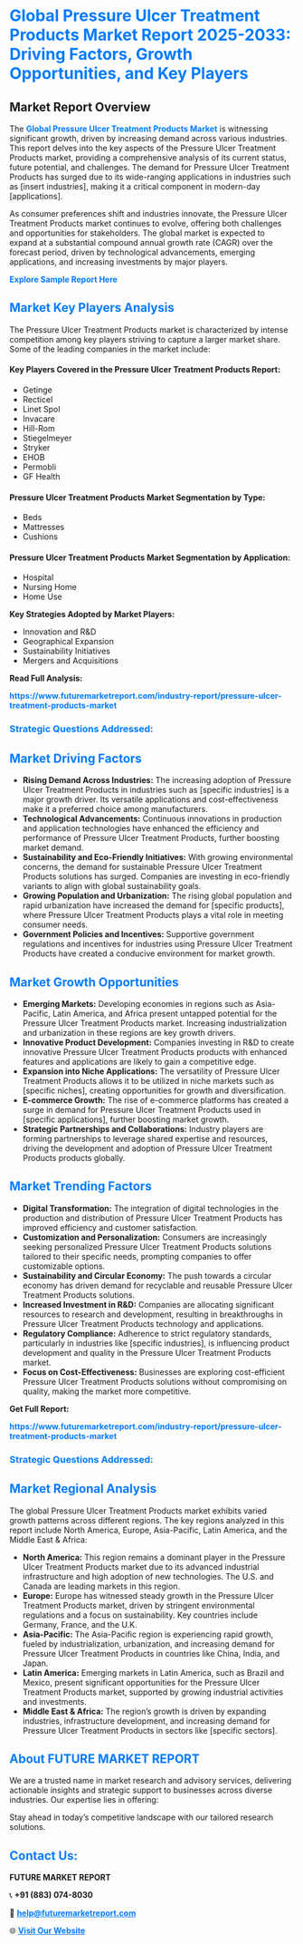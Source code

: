 <h1 style="color: #007BFF;">Global Pressure Ulcer Treatment Products Market Report 2025-2033: Driving Factors, Growth Opportunities, and Key Players</h1>

<section id="overview">
<h2>Market Report Overview</h2>
<p>The <a href="https://www.futuremarketreport.com/industry-report/pressure-ulcer-treatment-products-market" style="color: #007BFF; text-decoration: none;"><strong>Global Pressure Ulcer Treatment Products Market</strong></a> is witnessing significant growth, driven by increasing demand across various industries. This report delves into the key aspects of the Pressure Ulcer Treatment Products market, providing a comprehensive analysis of its current status, future potential, and challenges. The demand for Pressure Ulcer Treatment Products has surged due to its wide-ranging applications in industries such as [insert industries], making it a critical component in modern-day [applications].</p>
<p>As consumer preferences shift and industries innovate, the Pressure Ulcer Treatment Products market continues to evolve, offering both challenges and opportunities for stakeholders. The global market is expected to expand at a substantial compound annual growth rate (CAGR) over the forecast period, driven by technological advancements, emerging applications, and increasing investments by major players.</p>
</section>

<section id="overview">
<p><a href="https://www.futuremarketreport.com/request-sample/reportId=55229" style="color: #007BFF; text-decoration: none;"><strong>Explore Sample Report Here</strong></a></p>
</section>

<section id="key-players">
<h2 style="color: #007BFF;">Market Key Players Analysis</h2>
<p>The Pressure Ulcer Treatment Products market is characterized by intense competition among key players striving to capture a larger market share. Some of the leading companies in the market include:</p>
<h4>Key Players Covered in the Pressure Ulcer Treatment Products Report:</h4>
<ul><li>Getinge</li><li>Recticel</li><li>Linet Spol</li><li>Invacare</li><li>Hill-Rom</li><li>Stiegelmeyer</li><li>Stryker</li><li>EHOB</li><li>Permobli</li><li>GF Health</li></ul>
<h4>Pressure Ulcer Treatment Products Market Segmentation by Type:</h4>
<ul><li>Beds</li><li>Mattresses</li><li>Cushions</li></ul>

<h4>Pressure Ulcer Treatment Products Market Segmentation by Application:</h4>
<ul><li>Hospital</li><li>Nursing Home</li><li>Home Use</li></ul>
<p><strong>Key Strategies Adopted by Market Players:</strong></p>
<ul>
<li>Innovation and R&D</li>
<li>Geographical Expansion</li>
<li>Sustainability Initiatives</li>
<li>Mergers and Acquisitions</li>
</ul>
</section>

<section>
<p><strong>Read Full Analysis: </strong></p><a href="https://www.futuremarketreport.com/industry-report/pressure-ulcer-treatment-products-market" style="color: #007BFF; text-decoration: none;"><strong>https://www.futuremarketreport.com/industry-report/pressure-ulcer-treatment-products-market</strong></a>
<h3 style="color: #007BFF;">Strategic Questions Addressed:</h3>
</section>

<section id="driving-factors">
<h2 style="color: #007BFF;">Market Driving Factors</h2>
<ul>
<li><strong>Rising Demand Across Industries:</strong> The increasing adoption of Pressure Ulcer Treatment Products in industries such as [specific industries] is a major growth driver. Its versatile applications and cost-effectiveness make it a preferred choice among manufacturers.</li>
<li><strong>Technological Advancements:</strong> Continuous innovations in production and application technologies have enhanced the efficiency and performance of Pressure Ulcer Treatment Products, further boosting market demand.</li>
<li><strong>Sustainability and Eco-Friendly Initiatives:</strong> With growing environmental concerns, the demand for sustainable Pressure Ulcer Treatment Products solutions has surged. Companies are investing in eco-friendly variants to align with global sustainability goals.</li>
<li><strong>Growing Population and Urbanization:</strong> The rising global population and rapid urbanization have increased the demand for [specific products], where Pressure Ulcer Treatment Products plays a vital role in meeting consumer needs.</li>
<li><strong>Government Policies and Incentives:</strong> Supportive government regulations and incentives for industries using Pressure Ulcer Treatment Products have created a conducive environment for market growth.</li>
</ul>
</section>

<section id="growth-opportunities">
<h2 style="color: #007BFF;">Market Growth Opportunities</h2>
<ul>
<li><strong>Emerging Markets:</strong> Developing economies in regions such as Asia-Pacific, Latin America, and Africa present untapped potential for the Pressure Ulcer Treatment Products market. Increasing industrialization and urbanization in these regions are key growth drivers.</li>
<li><strong>Innovative Product Development:</strong> Companies investing in R&D to create innovative Pressure Ulcer Treatment Products products with enhanced features and applications are likely to gain a competitive edge.</li>
<li><strong>Expansion into Niche Applications:</strong> The versatility of Pressure Ulcer Treatment Products allows it to be utilized in niche markets such as [specific niches], creating opportunities for growth and diversification.</li>
<li><strong>E-commerce Growth:</strong> The rise of e-commerce platforms has created a surge in demand for Pressure Ulcer Treatment Products used in [specific applications], further boosting market growth.</li>
<li><strong>Strategic Partnerships and Collaborations:</strong> Industry players are forming partnerships to leverage shared expertise and resources, driving the development and adoption of Pressure Ulcer Treatment Products products globally.</li>
</ul>
</section>

<section id="trending-factors">
<h2 style="color: #007BFF;">Market Trending Factors</h2>
<ul>
<li><strong>Digital Transformation:</strong> The integration of digital technologies in the production and distribution of Pressure Ulcer Treatment Products has improved efficiency and customer satisfaction.</li>
<li><strong>Customization and Personalization:</strong> Consumers are increasingly seeking personalized Pressure Ulcer Treatment Products solutions tailored to their specific needs, prompting companies to offer customizable options.</li>
<li><strong>Sustainability and Circular Economy:</strong> The push towards a circular economy has driven demand for recyclable and reusable Pressure Ulcer Treatment Products solutions.</li>
<li><strong>Increased Investment in R&D:</strong> Companies are allocating significant resources to research and development, resulting in breakthroughs in Pressure Ulcer Treatment Products technology and applications.</li>
<li><strong>Regulatory Compliance:</strong> Adherence to strict regulatory standards, particularly in industries like [specific industries], is influencing product development and quality in the Pressure Ulcer Treatment Products market.</li>
<li><strong>Focus on Cost-Effectiveness:</strong> Businesses are exploring cost-efficient Pressure Ulcer Treatment Products solutions without compromising on quality, making the market more competitive.</li>
</ul>
</section>

<section>
<p><strong>Get Full Report: </strong></p><a href="https://www.futuremarketreport.com/industry-report/pressure-ulcer-treatment-products-market" style="color: #007BFF; text-decoration: none;"><strong>https://www.futuremarketreport.com/industry-report/pressure-ulcer-treatment-products-market</strong></a>
<h3 style="color: #007BFF;">Strategic Questions Addressed:</h3>
</section>


<section id="regional-analysis">
<h2 style="color: #007BFF;">Market Regional Analysis</h2>
<p>The global Pressure Ulcer Treatment Products market exhibits varied growth patterns across different regions. The key regions analyzed in this report include North America, Europe, Asia-Pacific, Latin America, and the Middle East & Africa:</p>
<ul>
<li><strong>North America:</strong> This region remains a dominant player in the Pressure Ulcer Treatment Products market due to its advanced industrial infrastructure and high adoption of new technologies. The U.S. and Canada are leading markets in this region.</li>
<li><strong>Europe:</strong> Europe has witnessed steady growth in the Pressure Ulcer Treatment Products market, driven by stringent environmental regulations and a focus on sustainability. Key countries include Germany, France, and the U.K.</li>
<li><strong>Asia-Pacific:</strong> The Asia-Pacific region is experiencing rapid growth, fueled by industrialization, urbanization, and increasing demand for Pressure Ulcer Treatment Products in countries like China, India, and Japan.</li>
<li><strong>Latin America:</strong> Emerging markets in Latin America, such as Brazil and Mexico, present significant opportunities for the Pressure Ulcer Treatment Products market, supported by growing industrial activities and investments.</li>
<li><strong>Middle East & Africa:</strong> The region’s growth is driven by expanding industries, infrastructure development, and increasing demand for Pressure Ulcer Treatment Products in sectors like [specific sectors].</li>
</ul>
</section>

<footer>
<h2 style="color: #007BFF;">About FUTURE MARKET REPORT</h2>
<p>We are a trusted name in market research and advisory services, delivering actionable insights and strategic support to businesses across diverse industries. Our expertise lies in offering:</p>

<p>Stay ahead in today’s competitive landscape with our tailored research solutions.</p>

<h2 style="color: #007BFF;">Contact Us:</h2>
<p><strong>FUTURE MARKET REPORT</strong></p>
<p>📞 <strong>+91 (883) 074-8030</strong></p>
<p>📧 <strong><a href="mailto:help@futuremarketreport.com" style="color: #007BFF;">help@futuremarketreport.com</a></strong></p>
<p>🌐 <strong><a href="https://www.futuremarketreport.com/" style="color: #007BFF;">Visit Our Website</a></strong></p>
</footer>